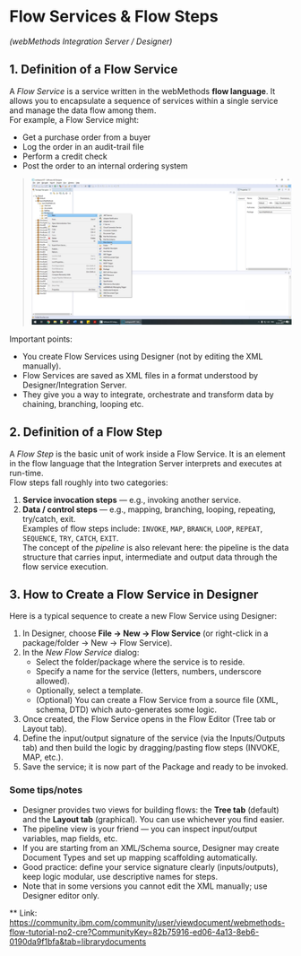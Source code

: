 # Flow Services & Flow Steps  
*(webMethods Integration Server / Designer)*

## 1. Definition of a Flow Service  
A *Flow Service* is a service written in the webMethods **flow language**. It allows you to encapsulate a sequence of services within a single service and manage the data flow among them.  
For example, a Flow Service might:  
- Get a purchase order from a buyer  
- Log the order in an audit-trail file  
- Perform a credit check  
- Post the order to an internal ordering system  

> ![Flow service creation Screenshot](../images/FlowService_Creation.png)

Important points:  
- You create Flow Services using Designer (not by editing the XML manually).  
- Flow Services are saved as XML files in a format understood by Designer/Integration Server.  
- They give you a way to integrate, orchestrate and transform data by chaining, branching, looping etc.

## 2. Definition of a Flow Step  
A *Flow Step* is the basic unit of work inside a Flow Service. It is an element in the flow language that the Integration Server interprets and executes at run-time.  
Flow steps fall roughly into two categories:  
1. **Service invocation steps** — e.g., invoking another service.  
2. **Data / control steps** — e.g., mapping, branching, looping, repeating, try/catch, exit.  
Examples of flow steps include: `INVOKE`, `MAP`, `BRANCH`, `LOOP`, `REPEAT`, `SEQUENCE`, `TRY`, `CATCH`, `EXIT`.  
The concept of the *pipeline* is also relevant here: the pipeline is the data structure that carries input, intermediate and output data through the flow service execution.

## 3. How to Create a Flow Service in Designer  
Here is a typical sequence to create a new Flow Service using Designer:  
1. In Designer, choose **File → New → Flow Service** (or right-click in a package/folder → New → Flow Service).  
2. In the *New Flow Service* dialog:  
   - Select the folder/package where the service is to reside.  
   - Specify a name for the service (letters, numbers, underscore allowed).  
   - Optionally, select a template.  
   - (Optional) You can create a Flow Service from a source file (XML, schema, DTD) which auto-generates some logic.  
3. Once created, the Flow Service opens in the Flow Editor (Tree tab or Layout tab).  
4. Define the input/output signature of the service (via the Inputs/Outputs tab) and then build the logic by dragging/pasting flow steps (INVOKE, MAP, etc.).  
5. Save the service; it is now part of the Package and ready to be invoked.

### Some tips/notes  
- Designer provides two views for building flows: the **Tree tab** (default) and the **Layout tab** (graphical). You can use whichever you find easier.  
- The pipeline view is your friend — you can inspect input/output variables, map fields, etc.  
- If you are starting from an XML/Schema source, Designer may create Document Types and set up mapping scaffolding automatically.  
- Good practice: define your service signature clearly (inputs/outputs), keep logic modular, use descriptive names for steps.  
- Note that in some versions you cannot edit the XML manually; use Designer editor only.



** Link: https://community.ibm.com/community/user/viewdocument/webmethods-flow-tutorial-no2-cre?CommunityKey=82b75916-ed06-4a13-8eb6-0190da9f1bfa&tab=librarydocuments
